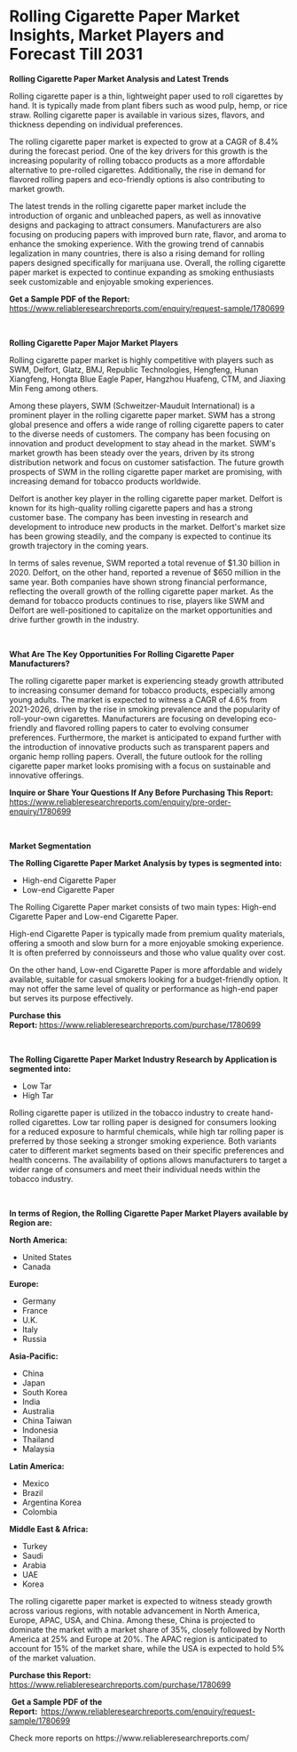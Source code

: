 <p><h1>Rolling Cigarette Paper Market Insights, Market Players and Forecast Till 2031</h1></p><p><strong>Rolling Cigarette Paper Market Analysis and Latest Trends</strong></p>
<p><p>Rolling cigarette paper is a thin, lightweight paper used to roll cigarettes by hand. It is typically made from plant fibers such as wood pulp, hemp, or rice straw. Rolling cigarette paper is available in various sizes, flavors, and thickness depending on individual preferences.</p><p>The rolling cigarette paper market is expected to grow at a CAGR of 8.4% during the forecast period. One of the key drivers for this growth is the increasing popularity of rolling tobacco products as a more affordable alternative to pre-rolled cigarettes. Additionally, the rise in demand for flavored rolling papers and eco-friendly options is also contributing to market growth.</p><p>The latest trends in the rolling cigarette paper market include the introduction of organic and unbleached papers, as well as innovative designs and packaging to attract consumers. Manufacturers are also focusing on producing papers with improved burn rate, flavor, and aroma to enhance the smoking experience. With the growing trend of cannabis legalization in many countries, there is also a rising demand for rolling papers designed specifically for marijuana use. Overall, the rolling cigarette paper market is expected to continue expanding as smoking enthusiasts seek customizable and enjoyable smoking experiences.</p></p>
<p><strong>Get a Sample PDF of the Report:&nbsp;</strong> <a href="https://www.reliableresearchreports.com/enquiry/request-sample/1780699">https://www.reliableresearchreports.com/enquiry/request-sample/1780699</a></p>
<p>&nbsp;</p>
<p><strong>Rolling Cigarette Paper Major Market Players</strong></p>
<p><p>Rolling cigarette paper market is highly competitive with players such as SWM, Delfort, Glatz, BMJ, Republic Technologies, Hengfeng, Hunan Xiangfeng, Hongta Blue Eagle Paper, Hangzhou Huafeng, CTM, and Jiaxing Min Feng among others. </p><p>Among these players, SWM (Schweitzer-Mauduit International) is a prominent player in the rolling cigarette paper market. SWM has a strong global presence and offers a wide range of rolling cigarette papers to cater to the diverse needs of customers. The company has been focusing on innovation and product development to stay ahead in the market. SWM's market growth has been steady over the years, driven by its strong distribution network and focus on customer satisfaction. The future growth prospects of SWM in the rolling cigarette paper market are promising, with increasing demand for tobacco products worldwide.</p><p>Delfort is another key player in the rolling cigarette paper market. Delfort is known for its high-quality rolling cigarette papers and has a strong customer base. The company has been investing in research and development to introduce new products in the market. Delfort's market size has been growing steadily, and the company is expected to continue its growth trajectory in the coming years.</p><p>In terms of sales revenue, SWM reported a total revenue of $1.30 billion in 2020. Delfort, on the other hand, reported a revenue of $650 million in the same year. Both companies have shown strong financial performance, reflecting the overall growth of the rolling cigarette paper market. As the demand for tobacco products continues to rise, players like SWM and Delfort are well-positioned to capitalize on the market opportunities and drive further growth in the industry.</p></p>
<p>&nbsp;</p>
<p><strong>What Are The Key Opportunities For Rolling Cigarette Paper Manufacturers?</strong></p>
<p><p>The rolling cigarette paper market is experiencing steady growth attributed to increasing consumer demand for tobacco products, especially among young adults. The market is expected to witness a CAGR of 4.6% from 2021-2026, driven by the rise in smoking prevalence and the popularity of roll-your-own cigarettes. Manufacturers are focusing on developing eco-friendly and flavored rolling papers to cater to evolving consumer preferences. Furthermore, the market is anticipated to expand further with the introduction of innovative products such as transparent papers and organic hemp rolling papers. Overall, the future outlook for the rolling cigarette paper market looks promising with a focus on sustainable and innovative offerings.</p></p>
<p><strong>Inquire or Share Your Questions If Any Before Purchasing This Report:</strong> <a href="https://www.reliableresearchreports.com/enquiry/pre-order-enquiry/1780699">https://www.reliableresearchreports.com/enquiry/pre-order-enquiry/1780699</a></p>
<p>&nbsp;</p>
<p><strong>Market Segmentation</strong></p>
<p><strong>The Rolling Cigarette Paper Market Analysis by types is segmented into:</strong></p>
<p><ul><li>High-end Cigarette Paper</li><li>Low-end Cigarette Paper</li></ul></p>
<p><p>The Rolling Cigarette Paper market consists of two main types: High-end Cigarette Paper and Low-end Cigarette Paper. </p><p>High-end Cigarette Paper is typically made from premium quality materials, offering a smooth and slow burn for a more enjoyable smoking experience. It is often preferred by connoisseurs and those who value quality over cost.</p><p>On the other hand, Low-end Cigarette Paper is more affordable and widely available, suitable for casual smokers looking for a budget-friendly option. It may not offer the same level of quality or performance as high-end paper but serves its purpose effectively.</p></p>
<p><strong>Purchase this Report:&nbsp;</strong><a href="https://www.reliableresearchreports.com/purchase/1780699">https://www.reliableresearchreports.com/purchase/1780699</a></p>
<p>&nbsp;</p>
<p><strong>The Rolling Cigarette Paper Market Industry Research by Application is segmented into:</strong></p>
<p><ul><li>Low Tar</li><li>High Tar</li></ul></p>
<p><p>Rolling cigarette paper is utilized in the tobacco industry to create hand-rolled cigarettes. Low tar rolling paper is designed for consumers looking for a reduced exposure to harmful chemicals, while high tar rolling paper is preferred by those seeking a stronger smoking experience. Both variants cater to different market segments based on their specific preferences and health concerns. The availability of options allows manufacturers to target a wider range of consumers and meet their individual needs within the tobacco industry.</p></p>
<p>&nbsp;</p>
<p><strong>In terms of Region, the Rolling Cigarette Paper Market Players available by Region are:</strong></p>
<p>
    <p> <strong> North America: </strong>
        <ul>
            <li>United States</li>
            <li>Canada</li>
        </ul>
        </p> 
    <p> <strong> Europe: </strong>
        <ul>
            <li>Germany</li>
            <li>France</li>
            <li>U.K.</li>
            <li>Italy</li>
            <li>Russia</li>
        </ul>
        </p> 
    <p> <strong> Asia-Pacific: </strong>
        <ul>
            <li>China</li>
            <li>Japan</li>
            <li>South Korea</li>
            <li>India</li>
            <li>Australia</li>
            <li>China Taiwan</li>
            <li>Indonesia</li>
            <li>Thailand</li>
            <li>Malaysia</li>
        </ul>
        </p> 
    <p> <strong> Latin America: </strong>
        <ul>
            <li>Mexico</li>
            <li>Brazil</li>
            <li>Argentina Korea</li>
            <li>Colombia</li>
        </ul>
        </p> 
    <p> <strong> Middle East & Africa: </strong>
        <ul>
            <li>Turkey</li>
            <li>Saudi</li>
            <li>Arabia</li>
            <li>UAE</li>
            <li>Korea</li>
        </ul>
    </p>
    </p>
<p><p>The rolling cigarette paper market is expected to witness steady growth across various regions, with notable advancement in North America, Europe, APAC, USA, and China. Among these, China is projected to dominate the market with a market share of 35%, closely followed by North America at 25% and Europe at 20%. The APAC region is anticipated to account for 15% of the market share, while the USA is expected to hold 5% of the market valuation.</p></p>
<p><strong>Purchase this Report: </strong><a href="https://www.reliableresearchreports.com/purchase/1780699">https://www.reliableresearchreports.com/purchase/1780699</a></p>
<p>&nbsp;<strong>Get a Sample PDF of the Report:&nbsp;&nbsp;</strong><a href="https://www.reliableresearchreports.com/enquiry/request-sample/1780699">https://www.reliableresearchreports.com/enquiry/request-sample/1780699</a></p>
<p><strong></strong></p>
<p>Check more reports on https://www.reliableresearchreports.com/</p>